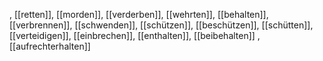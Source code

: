 , [[retten]], [[morden]], [[verderben]], [[wehrten]], [[behalten]], [[verbrennen]], [[schwenden]], [[schützen]], [[beschützen]], [[schütten]], [[verteidigen]], [[einbrechen]], [[enthalten]], [[beibehalten]]
, [[aufrechterhalten]]